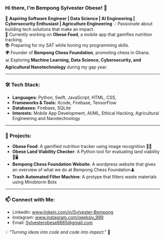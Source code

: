 ### Hi there, I'm Bempong Sylvester Obese! 👋

🚀 **Aspiring Software Engineer | Data Science | AI Engineering | Cybersecurity Enthusiast | Agriculture Engineering** 
💡 Passionate about building tech solutions that make an impact.  
🎯 Currently working on **Obese Food**, a mobile app that gamifies nutrition tracking.  
📚 Preparing for my SAT while honing my programming skills.  
🌍 Founder of **Bempong Chess Foundation**, promoting chess in Ghana.  
📊 Exploring **Machine Learning, Data Science, Cybersecurity, and Agricultural Nanotechnology** during my gap year.  

---

### 🛠️ Tech Stack:
- **Languages:** Python, Swift, JavaScript, HTML, CSS,
- **Frameworks & Tools:** Xcode, Firebase, TensorFlow
- **Databases:** Firebase, SQLite
- **Interests:** Mobile App Development, AI/ML, Ethical Hacking, Agricultural Engineering and Nanotechnology

---

### 🚀 Projects:
- **Obese Food**: A gamified nutrition tracker using image recognition 📱🍏
- **Obese Land Viability Checker**: A Python tool for evaluating land viability 🌾🖥️
- **Bempong Chess Foundation Website**: A wordpress website that gives an overview of what we do at Bempong Chess Foundation♟️
- **Trash Automated Filter Machine**: A protype that filters waste materials using Mindstorm Bots
---

### 📫 Connect with Me:
- LinkedIn: www.linkein.com/in/Sylvester-Bempong
- Instagram: www.instagram.com/geeksly_999
- Email: Sylvesterobese6665@gmail.com

💡 *"Turning ideas into code and code into impact."* 🚀
<!---
Bempong-Sylvester-Obese/Bempong-Sylvester-Obese is a ✨ special ✨ repository because its `README.md` (this file) appears on your GitHub profile.
You can click the Preview link to take a look at your changes.
--->
